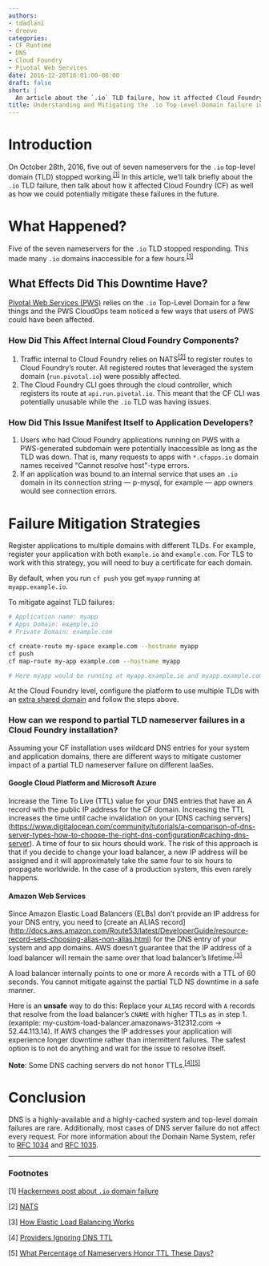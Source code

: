 ```yaml
---
authors:
- tdadlani
- dreeve
categories:
- CF Runtime
- DNS
- Cloud Foundry
- Pivotal Web Services
date: 2016-12-20T16:01:00-08:00
draft: false
short: |
  An article about the `.io` TLD failure, how it affected Cloud Foundry, as well as how we could potentially mitigate TLD failures in the future.
title: Understanding and Mitigating the .io Top-Level-Domain failure in Cloud Foundry and Pivotal Web Services
---
```


# Introduction

On October 28th, 2016, five out of seven nameservers for the `.io` top-level domain (TLD) stopped working.<sup><a href="#io-failure-ycombinator" class="alert-link">[1]</a></sup> In this article, we’ll talk briefly about the `.io` TLD failure, then talk about how it affected Cloud Foundry (CF) as well as how we could potentially mitigate these failures in the future.


# What Happened?

Five of the seven nameservers for the `.io` TLD stopped responding. This made many `.io` domains inaccessible for a few hours.<sup><a href="#io-failure-ycombinator" class="alert-link">[1]</a></sup>


## What Effects Did This Downtime Have?

[Pivotal Web Services (PWS)](http://run.pivotal.io) relies on the `.io` Top-Level Domain for a few things and the PWS CloudOps team noticed a few ways that users of PWS could have been affected.


### How Did This Affect Internal Cloud Foundry Components?

1. Traffic internal to Cloud Foundry relies on NATS<sup><a href="#nats" class="alert-link">[2]</a></sup> to register routes to Cloud Foundry’s router. All registered routes that leveraged the system domain (`run.pivotal.io`) were possibly affected.
1. The Cloud Foundry CLI goes through the cloud controller, which registers its route at `api.run.pivotal.io`. This meant that the CF CLI was potentially unusable while the `.io` TLD was having issues.


### How Did This Issue Manifest Itself to Application Developers?

1. Users who had Cloud Foundry applications running on PWS with a PWS-generated subdomain were potentially inaccessible as long as the TLD was down. That is, many requests to apps with `*.cfapps.io` domain names received "Cannot resolve host"-type errors.
1. If an application was bound to an internal service that uses an `.io` domain in its connection string &mdash; p-mysql, for example &mdash; app owners would see connection errors.


# Failure Mitigation Strategies

Register applications to multiple domains with different TLDs. For example, register your application with both `example.io` and `example.com`. For TLS to work with this strategy, you will need to buy a certificate for each domain.

By default, when you run `cf push` you get `myapp` running at `myapp.example.io`.

To mitigate against TLD failures:

~~~bash
# Application name: myapp
# Apps Domain: example.io
# Private Domain: example.com

cf create-route my-space example.com --hostname myapp
cf push
cf map-route my-app example.com --hostname myapp

# Here myapp would be running at myapp.example.io and myapp.example.com
~~~


At the Cloud Foundry level, configure the platform to use multiple TLDs with an [extra shared domain](https://docs.cloudfoundry.org/devguide/deploy-apps/routes-domains.html#shared-domains) and follow the steps above.


### How can we respond to partial TLD nameserver failures in a Cloud Foundry installation?

Assuming your CF installation uses wildcard DNS entries for your system and application domains, there are different ways to mitigate customer impact of a partial TLD nameserver failure on different IaaSes.


#### Google Cloud Platform and Microsoft Azure

Increase the Time To Live (TTL) value for your DNS entries that have an A record with the public IP address for the CF domain. Increasing the TTL increases the time until cache invalidation on your [DNS caching servers] (https://www.digitalocean.com/community/tutorials/a-comparison-of-dns-server-types-how-to-choose-the-right-dns-configuration#caching-dns-server). A time of four to six hours should work. The risk of this approach is that if you decide to change your load balancer, a new IP address will be assigned and it will approximately take the same four to six hours to propagate worldwide. In the case of a production system, this even rarely happens.

#### Amazon Web Services

Since Amazon Elastic Load Balancers (ELBs) don’t provide an IP address for your DNS entry, you need to [create an ALIAS record] (http://docs.aws.amazon.com/Route53/latest/DeveloperGuide/resource-record-sets-choosing-alias-non-alias.html) for the DNS entry of your system and app domains. AWS doesn’t guarantee that the IP address of a load balancer will remain the same over that load balancer’s lifetime.<sup><a href="#aws-load-balancer" class="alert-link">[3]</a></sup>

 A load balancer internally points to one or more A records with a TTL of 60 seconds. You cannot mitigate against the partial TLD NS downtime in a safe manner.

 Here is an **unsafe** way to do this: Replace your `ALIAS` record with `A` records that resolve from the load balancer’s `CNAME` with higher TTLs as in step 1. (example: my-custom-load-balancer.amazonaws-312312.com -> 52.44.113.14). If AWS changes the IP addresses your application will experience longer downtime rather than intermittent failures. The safest option is to not do anything and wait for the issue to resolve itself.

**Note**: Some DNS caching servers do not honor TTLs.<sup><a href="#dns-ttl-1" class="alert-link">[4]</a></sup><sup><a href="#dns-ttl-2" class="alert-link">[5]</a></sup>


# Conclusion

DNS is a highly-available and a highly-cached system and top-level domain failures are rare. Additionally, most cases of DNS server failure do not affect every request. For more information about the Domain Name System, refer to [RFC 1034](https://www.ietf.org/rfc/rfc1034.txt) and [RFC 1035](https://www.ietf.org/rfc/rfc1035.txt).

-------

### Footnotes

[1] <a name="io-failure-ycombinator"></a> [Hackernews post about `.io` domain failure](https://news.ycombinator.com/item?id=12813065)

[2] <a name="nats"></a> [NATS](https://nats.io/)

[3] <a name="aws-load-balancer"></a> [How Elastic Load Balancing Works](http://docs.aws.amazon.com/elasticloadbalancing/latest/userguide/how-elastic-load-balancing-works.html)

[4] <a name="dns-ttl-1"></a> [Providers Ignoring DNS TTL](https://ask.slashdot.org/story/05/04/18/198259/providers-ignoring-dns-ttl)

[5] <a name="dns-ttl-2"></a> [What Percentage of Nameservers Honor TTL These Days?](http://serverfault.com/questions/72363/what-percentage-of-nameservers-honor-ttl-these-days)
